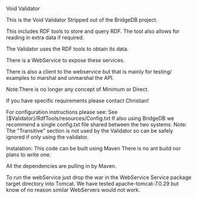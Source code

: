 Void Validator

This is the Void Validator Stripped out of the BridgeDB project.

This includes RDF tools to store and query RDF. 
The tool also allows for reading in extra data if required.

The Validator uses the RDF tools to obtain its data.

There is a WebService to expose these services.

There is also a client to the webservice but that is mainly for testing/ examples to marshal and unmarshal the API.

Note:There is no longer any concept of Minimum or Direct.

If you have specific requirements please contact Christian!

For configuration instructions please see:
See {$Validator}/RdfTools/resources/Config.txt
If also using BridgeDB we recommend a single config.txt file shared between the two systems.
Note: The "Transitive" section is not used by the Validator so can be safely ignored if only using the validator.

Instalation:
This code can be built using Maven
There is no ant build nor plans to write one.

All the dependencies are pulling in by Maven.

To run the webService just drop the war in the WebService Service package target directory into Tomcat.
We have tested apache-tomcat-7.0.29 but know of no reason similar WebServers would not work.



